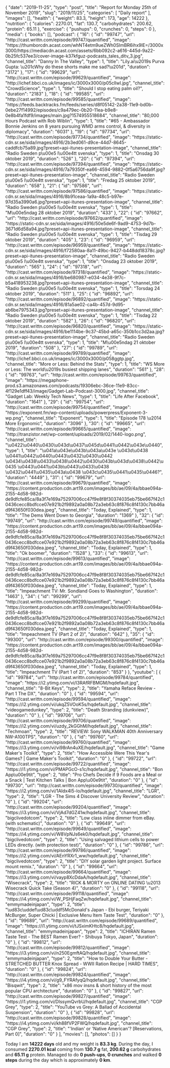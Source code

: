 {
    "date": "2019-11-25",
    "type": "post",
    "title": "Report for Monday 25th of November 2019",
    "slug": "2019\/11\/25",
    "categories": [
        "Daily report"
    ],
    "images": [],
    "health": {
        "weight": 83.3,
        "height": 173,
        "age": 14222
    },
    "nutrition": {
        "calories": 2270.01,
        "fat": 130.7,
        "carbohydrates": 200.62,
        "protein": 65.11
    },
    "exercise": {
        "pushups": 0,
        "crunches": 0,
        "steps": 0
    },
    "media": {
        "books": [],
        "podcast": {
            "16": {
                "id": "99747",
                "url": "http:\/\/cast.writtn.com\/episode\/99747\/quantified",
                "image": "https:\/\/thumborcdn.acast.com\/whNT4etm9ueZWh0SImBR6ihx9lE=\/3000x3000\/https:\/\/mediacdn.acast.com\/assets\/6bb092c2-a616-445d-9a22-0b25fc537ee3\/cover-image-k37kfguz-podcasts_tales_ditv_3.jpg",
                "channel_title": "Danny In The Valley",
                "type": 1,
                "title": "Lily.ai\u2019s Purva Gupta: \u201cWhy do these shorts make me sad?\u201d",
                "duration": "3172"
            },
            "17": {
                "id": "99629",
                "url": "http:\/\/cast.writtn.com\/episode\/99629\/quantified",
                "image": "http:\/\/ichef.bbci.co.uk\/images\/ic\/3000x3000\/p05cllwl.jpg",
                "channel_title": "CrowdScience",
                "type": 1,
                "title": "Should I stop eating palm oil?",
                "duration": "2183"
            },
            "18": {
                "id": "99585",
                "url": "http:\/\/cast.writtn.com\/episode\/99585\/quantified",
                "image": "https:\/\/feeds.backtracks.fm\/feeds\/series\/d8f05142-2a38-11e9-bd0b-0ebe27f14992\/episodes\/c9a479ec-0b20-11ea-b9e8-0e8b4fa1fdf9\/images\/main.jpg?1574955518684",
                "channel_title": "80,000 Hours Podcast with Rob Wiblin",
                "type": 1,
                "title": "#65 - Ambassador Bonnie Jenkins on 8 years pursuing WMD arms control, & diversity in diplomacy",
                "duration": "6031"
            },
            "19": {
                "id": "97734",
                "url": "http:\/\/cast.writtn.com\/episode\/97734\/quantified",
                "image": "https:\/\/static-cdn.sr.se\/sida\/images\/4916\/2b3ed061-d9ce-44d7-8645-caddfcb75a89.jpg?preset=api-itunes-presentation-image",
                "channel_title": "Radio Sweden p\u00e5 l\u00e4tt svenska",
                "type": 1,
                "title": "Onsdag 30 oktober 2019",
                "duration": "526"
            },
            "20": {
                "id": "97394",
                "url": "http:\/\/cast.writtn.com\/episode\/97394\/quantified",
                "image": "https:\/\/static-cdn.sr.se\/sida\/images\/4916\/7a79350f-ea66-4594-9882-0f5a6756da9f.jpg?preset=api-itunes-presentation-image",
                "channel_title": "Radio Sweden p\u00e5 l\u00e4tt svenska",
                "type": 1,
                "title": "Fredag 25 oktober 2019",
                "duration": "658"
            },
            "21": {
                "id": "97586",
                "url": "http:\/\/cast.writtn.com\/episode\/97586\/quantified",
                "image": "https:\/\/static-cdn.sr.se\/sida\/images\/4916\/8b91ceaa-1a9a-48c5-b97e-97d35a3990a6.jpg?preset=api-itunes-presentation-image",
                "channel_title": "Radio Sweden p\u00e5 l\u00e4tt svenska",
                "type": 1,
                "title": "M\u00e5ndag 28 oktober 2019",
                "duration": "433"
            },
            "22": {
                "id": "97662",
                "url": "http:\/\/cast.writtn.com\/episode\/97662\/quantified",
                "image": "https:\/\/static-cdn.sr.se\/sida\/images\/4916\/50e5de6f-9ad9-4753-9d7b-3671d6d58a94.jpg?preset=api-itunes-presentation-image",
                "channel_title": "Radio Sweden p\u00e5 l\u00e4tt svenska",
                "type": 1,
                "title": "Tisdag 29 oktober 2019",
                "duration": "405"
            },
            "23": {
                "id": "96959",
                "url": "http:\/\/cast.writtn.com\/episode\/96959\/quantified",
                "image": "https:\/\/static-cdn.sr.se\/sida\/images\/4916\/f72580aa-8a11-49bc-9427-b448dd18378c.jpg?preset=api-itunes-presentation-image",
                "channel_title": "Radio Sweden p\u00e5 l\u00e4tt svenska",
                "type": 1,
                "title": "Onsdag 23 oktober 2019",
                "duration": "565"
            },
            "24": {
                "id": "97318",
                "url": "http:\/\/cast.writtn.com\/episode\/97318\/quantified",
                "image": "https:\/\/static-cdn.sr.se\/sida\/images\/4916\/be680987-e034-4e38-9f7c-b5a418953238.jpg?preset=api-itunes-presentation-image",
                "channel_title": "Radio Sweden p\u00e5 l\u00e4tt svenska",
                "type": 1,
                "title": "Torsdag 24 oktober 2019",
                "duration": "511"
            },
            "25": {
                "id": "96892",
                "url": "http:\/\/cast.writtn.com\/episode\/96892\/quantified",
                "image": "https:\/\/static-cdn.sr.se\/sida\/images\/4916\/81a5ae02-ca4b-457d-9d95-ab6be7975343.jpg?preset=api-itunes-presentation-image",
                "channel_title": "Radio Sweden p\u00e5 l\u00e4tt svenska",
                "type": 1,
                "title": "Tisdag 22 oktober 2019",
                "duration": "582"
            },
            "26": {
                "id": "96820",
                "url": "http:\/\/cast.writtn.com\/episode\/96820\/quantified",
                "image": "https:\/\/static-cdn.sr.se\/sida\/images\/4916\/be1114be-9c37-45bd-a65c-350b1cc3d2aa.jpg?preset=api-itunes-presentation-image",
                "channel_title": "Radio Sweden p\u00e5 l\u00e4tt svenska",
                "type": 1,
                "title": "M\u00e5ndag 21 oktober 2019",
                "duration": "508"
            },
            "27": {
                "id": "99789",
                "url": "http:\/\/cast.writtn.com\/episode\/99789\/quantified",
                "image": "http:\/\/ichef.bbci.co.uk\/images\/ic\/3000x3000\/p058ggtp.jpg",
                "channel_title": "More or Less: Behind the Stats",
                "type": 1,
                "title": "WS More or Less: The world\u2019s busiest shipping lanes",
                "duration": "561"
            },
            "28": {
                "id": "99763",
                "url": "http:\/\/cast.writtn.com\/episode\/99763\/quantified",
                "image": "https:\/\/megaphone-prod.s3.amazonaws.com\/podcasts\/19306ebc-36ce-11e9-83cc-4f129e1dff43\/image\/Gadget-Lab-Podcast-3000.jpg",
                "channel_title": "Gadget Lab: Weekly Tech News",
                "type": 1,
                "title": "Life After Facebook",
                "duration": "1641"
            },
            "29": {
                "id": "99754",
                "url": "http:\/\/cast.writtn.com\/episode\/99754\/quantified",
                "image": "https:\/\/exponent.fm\/wp-content\/uploads\/powerpress\/Exponent-3-wp.png",
                "channel_title": "Exponent",
                "type": 1,
                "title": "Episode 178 \u2014 More Ergonomic",
                "duration": "3096"
            },
            "30": {
                "id": "99665",
                "url": "http:\/\/cast.writtn.com\/episode\/99665\/quantified",
                "image": "http:\/\/tranzistor.net\/wp-content\/uploads\/2019\/02\/1440-logo.png",
                "channel_title": "\u0422\u0440\u0430\u043d\u0437\u045d\u0441\u0442\u043e\u0440",
                "type": 1,
                "title": "\u041a\u043e\u043b\u043a\u043e \u043d\u0438 \u0441\u0442\u0440\u0443\u0432\u0430\u0442 \u0434\u0438\u0433\u0438\u0442\u0430\u043b\u043d\u0438\u0442\u0435 \u0443\u0441\u043b\u0443\u0433\u0438 \u0432\u0441\u0435\u043a\u0438 \u043c\u0435\u0441\u0435\u0446?",
                "duration": "4449"
            },
            "31": {
                "id": "99679",
                "url": "http:\/\/cast.writtn.com\/episode\/99679\/quantified",
                "image": "https:\/\/content.production.cdn.art19.com\/images\/bb\/ae\/09\/4a\/bbae094a-2155-4d58-982d-de9dfcfe85ca\/8a3f7e169a75297006cc47f9e8f8f30374035eb75be667f42c10436cecc8bdfcce07e921b2f9892a0a08b72a3eb63c8f876c8f4130c7bb46ad9f43650f030dea.jpeg",
                "channel_title": "Today, Explained",
                "type": 1,
                "title": "The Dems Went Down to Georgia",
                "duration": "1369"
            },
            "32": {
                "id": "99749",
                "url": "http:\/\/cast.writtn.com\/episode\/99749\/quantified",
                "image": "https:\/\/content.production.cdn.art19.com\/images\/bb\/ae\/09\/4a\/bbae094a-2155-4d58-982d-de9dfcfe85ca\/8a3f7e169a75297006cc47f9e8f8f30374035eb75be667f42c10436cecc8bdfcce07e921b2f9892a0a08b72a3eb63c8f876c8f4130c7bb46ad9f43650f030dea.jpeg",
                "channel_title": "Today, Explained",
                "type": 1,
                "title": "Ok boomer",
                "duration": "1528"
            },
            "33": {
                "id": "99613",
                "url": "http:\/\/cast.writtn.com\/episode\/99613\/quantified",
                "image": "https:\/\/content.production.cdn.art19.com\/images\/bb\/ae\/09\/4a\/bbae094a-2155-4d58-982d-de9dfcfe85ca\/8a3f7e169a75297006cc47f9e8f8f30374035eb75be667f42c10436cecc8bdfcce07e921b2f9892a0a08b72a3eb63c8f876c8f4130c7bb46ad9f43650f030dea.jpeg",
                "channel_title": "Today, Explained",
                "type": 1,
                "title": "Impeachment TV: Mr. Sondland Goes to Washington",
                "duration": "1463"
            },
            "34": {
                "id": "99299",
                "url": "http:\/\/cast.writtn.com\/episode\/99299\/quantified",
                "image": "https:\/\/content.production.cdn.art19.com\/images\/bb\/ae\/09\/4a\/bbae094a-2155-4d58-982d-de9dfcfe85ca\/8a3f7e169a75297006cc47f9e8f8f30374035eb75be667f42c10436cecc8bdfcce07e921b2f9892a0a08b72a3eb63c8f876c8f4130c7bb46ad9f43650f030dea.jpeg",
                "channel_title": "Today, Explained",
                "type": 1,
                "title": "Impeachment TV (Part 2 of 2)",
                "duration": "642"
            },
            "35": {
                "id": "99300",
                "url": "http:\/\/cast.writtn.com\/episode\/99300\/quantified",
                "image": "https:\/\/content.production.cdn.art19.com\/images\/bb\/ae\/09\/4a\/bbae094a-2155-4d58-982d-de9dfcfe85ca\/8a3f7e169a75297006cc47f9e8f8f30374035eb75be667f42c10436cecc8bdfcce07e921b2f9892a0a08b72a3eb63c8f876c8f4130c7bb46ad9f43650f030dea.jpeg",
                "channel_title": "Today, Explained",
                "type": 1,
                "title": "Impeachment TV (Part 1 of 2)",
                "duration": "853"
            }
        },
        "youtube": [
            {
                "id": "99784",
                "url": "http:\/\/cast.writtn.com\/episode\/99784\/quantified",
                "image": "https:\/\/i2.ytimg.com\/vi\/I3RAfRFBMGM\/hqdefault.jpg",
                "channel_title": "8-Bit Keys",
                "type": 2,
                "title": "Yamaha Reface Review - Part 1 The DX",
                "duration": "0"
            },
            {
                "id": "99594",
                "url": "http:\/\/cast.writtn.com\/episode\/99594\/quantified",
                "image": "https:\/\/i2.ytimg.com\/vi\/ukqZ5VOoK5s\/hqdefault.jpg",
                "channel_title": "videogamedunkey",
                "type": 2,
                "title": "Death Stranding (dunkview)",
                "duration": "0"
            },
            {
                "id": "99706",
                "url": "http:\/\/cast.writtn.com\/episode\/99706\/quantified",
                "image": "https:\/\/i2.ytimg.com\/vi\/uzdy_2kGGhM\/hqdefault.jpg",
                "channel_title": "Techmoan",
                "type": 2,
                "title": "REVIEW: Sony WALKMAN 40th Anniversary NW-A100TPS",
                "duration": "0"
            },
            {
                "id": "99760",
                "url": "http:\/\/cast.writtn.com\/episode\/99760\/quantified",
                "image": "https:\/\/i3.ytimg.com\/vi\/vi98rAn4uXE\/hqdefault.jpg",
                "channel_title": "Game Maker's Toolkit",
                "type": 2,
                "title": "How Accessible Were This Year's Games? | Game Maker's Toolkit",
                "duration": "0"
            },
            {
                "id": "99722",
                "url": "http:\/\/cast.writtn.com\/episode\/99722\/quantified",
                "image": "https:\/\/i1.ytimg.com\/vi\/PMAPGcO-s1c\/hqdefault.jpg",
                "channel_title": "Bon App\u00e9tit",
                "type": 2,
                "title": "Pro Chefs Decide if 9 Foods are a Meal or a Snack | Test Kitchen Talks | Bon App\u00e9tit",
                "duration": "0"
            },
            {
                "id": "99730",
                "url": "http:\/\/cast.writtn.com\/episode\/99730\/quantified",
                "image": "https:\/\/i2.ytimg.com\/vi\/1AIdx4I5-lo\/hqdefault.jpg",
                "channel_title": "LGR",
                "type": 2,
                "title": "LGR - The Sims 4 Discover University Review",
                "duration": "0"
            },
            {
                "id": "99204",
                "url": "http:\/\/cast.writtn.com\/episode\/99204\/quantified",
                "image": "https:\/\/i3.ytimg.com\/vi\/VjAd7dGZ41w\/hqdefault.jpg",
                "channel_title": "bigclivedotcom",
                "type": 2,
                "title": "Low class inline dimmer from eBay.  (with schematic)",
                "duration": "0"
            },
            {
                "id": "99649",
                "url": "http:\/\/cast.writtn.com\/episode\/99649\/quantified",
                "image": "https:\/\/i4.ytimg.com\/vi\/W8VpNJs6ek0\/hqdefault.jpg",
                "channel_title": "bigclivedotcom",
                "type": 2,
                "title": "Using salvaged lithium cells to power LEDs directly.  (with protection test)",
                "duration": "0"
            },
            {
                "id": "99786",
                "url": "http:\/\/cast.writtn.com\/episode\/99786\/quantified",
                "image": "https:\/\/i2.ytimg.com\/vi\/AEnYRXr1_ww\/hqdefault.jpg",
                "channel_title": "bigclivedotcom",
                "type": 2,
                "title": "DIY solar garden light project.  Surface mount remix.",
                "duration": "0"
            },
            {
                "id": "99664",
                "url": "http:\/\/cast.writtn.com\/episode\/99664\/quantified",
                "image": "https:\/\/i3.ytimg.com\/vi\/vayp8XcDdaA\/hqdefault.jpg",
                "channel_title": "Wisecrack",
                "type": 2,
                "title": "RICK & MORTY on ONLINE DATING \u2013 Wisecrack Quick Take (Season 4)",
                "duration": "0"
            },
            {
                "id": "99118",
                "url": "http:\/\/cast.writtn.com\/episode\/99118\/quantified",
                "image": "https:\/\/i4.ytimg.com\/vi\/W_PSHjFaqZw\/hqdefault.jpg",
                "channel_title": "emmymadeinjapan",
                "type": 2,
                "title": "\ud83c\uddef\ud83c\uddf5McDonald's Japan - Ebi burger, Teriyaki McBurger, Super Chicki | Exclusive Menu Item Taste Test",
                "duration": "0"
            },
            {
                "id": "99689",
                "url": "http:\/\/cast.writtn.com\/episode\/99689\/quantified",
                "image": "https:\/\/i1.ytimg.com\/vi\/tJSximKHtc8\/hqdefault.jpg",
                "channel_title": "emmymadeinjapan",
                "type": 2,
                "title": "ICHIRAN Ramen Taste Test - The BEST Ramen Ever? - Shibuya Tokyo, Japan",
                "duration": "0"
            },
            {
                "id": "99812",
                "url": "http:\/\/cast.writtn.com\/episode\/99812\/quantified",
                "image": "https:\/\/i3.ytimg.com\/vi\/n250EgmftAQ\/hqdefault.jpg",
                "channel_title": "emmymadeinjapan",
                "type": 2,
                "title": "How to Double Your Butter - STRETCHED BUTTER Knox Spread - WWII Ration Recipe | HARD TIMES",
                "duration": "0"
            },
            {
                "id": "99824",
                "url": "http:\/\/cast.writtn.com\/episode\/99824\/quantified",
                "image": "https:\/\/i4.ytimg.com\/vi\/g9_FYRAfyqQ\/hqdefault.jpg",
                "channel_title": "Bisqwit",
                "type": 2,
                "title": "x86 mov insns & short history of the most popular CPU architecture",
                "duration": "0"
            },
            {
                "id": "99827",
                "url": "http:\/\/cast.writtn.com\/episode\/99827\/quantified",
                "image": "https:\/\/i1.ytimg.com\/vi\/DIssymQvrbU\/hqdefault.jpg",
                "channel_title": "CGP Grey",
                "type": 2,
                "title": "YouTube vs Grey: A Ballad of Accidental Suspension",
                "duration": "0"
            },
            {
                "id": "99828",
                "url": "http:\/\/cast.writtn.com\/episode\/99828\/quantified",
                "image": "https:\/\/i4.ytimg.com\/vi\/kh88fVP2FWQ\/hqdefault.jpg",
                "channel_title": "CGP Grey",
                "type": 2,
                "title": "'Indian' or 'Native American'?  [Reservations, Part 0]",
                "duration": "0"
            }
        ],
        "movies": [],
        "photos": []
    }
}

Today I am <strong>14222 days</strong> old and my weight is <strong>83.3 kg</strong>. During the day, I consumed <strong>2270.01 kcal</strong> coming from <strong>130.7 g</strong> fat, <strong>200.62 g</strong> carbohydrates and <strong>65.11 g</strong> protein. Managed to do <strong>0 push-ups</strong>, <strong>0 crunches</strong> and walked <strong>0 steps</strong> during the day which is approximately <strong>0 km</strong>.